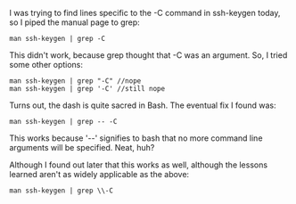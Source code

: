 I was trying to find lines specific to the -C command in ssh-keygen today, so I piped the manual page to grep:

```
man ssh-keygen | grep -C
```

This didn't work, because grep thought that -C was an argument. So, I tried some other options:

```
man ssh-keygen | grep "-C" //nope
man ssh-keygen | grep '-C' //still nope
```

Turns out, the dash is quite sacred in Bash. The eventual fix I found was:

```
man ssh-keygen | grep -- -C
```

This works because '--' signifies to bash that no more command line arguments will be specified. Neat, huh?

Although I found out later that this works as well, although the lessons learned aren't as widely applicable as the above:

```
man ssh-keygen | grep \\-C

```
